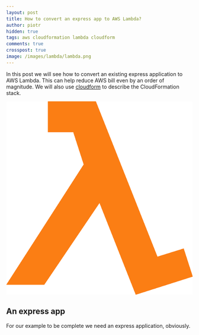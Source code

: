 ```yaml
---
layout: post
title: How to convert an express app to AWS Lambda?
author: piotr
hidden: true
tags: aws cloudformation lambda cloudform
comments: true
crosspost: true
image: /images/lambda/lambda.png
---
```


In this post we will see how to convert an existing express application to AWS Lambda. This can help reduce AWS bill even by an order of magnitude. We will also use [cloudform](https://github.com/bright/cloudform) to describe the CloudFormation stack.

![lambda](/images/lambda/lambda.png)

## An express app

For our example to be complete we need an express application, obviously.